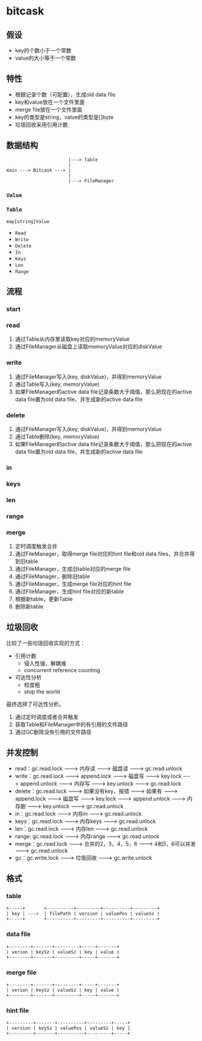 # bitcask

## 假设

- key的个数小于一个常数
- value的大小等于一个常数

## 特性

- 根据记录个数（可配置），生成old data file
- key和value放在一个文件里面
- merge file放在一个文件里面
- key的类型是string，value的类型是[]byte
- 垃圾回收采用引用计数

## 数据结构

```
                       |---> Table
                       |
main ---> Bitcask ---> |
                       |
                       |---> FileManager
```

### `Value`


### `Table`

`map[string]Value`

- `Read`
- `Write`
- `Delete`
- `In`
- `Keys`
- `Len`
- `Range`

## 流程

### start

### read

1. 通过Table从内存里读取key对应的memoryValue
2. 通过FileManager从磁盘上读取memoryValue对应的diskValue

### write

1. 通过FileManager写入(key, diskValue)，并得到memoryValue
2. 通过Table写入(key, memoryValue)
3. 如果FileManager的active data file记录条数大于阈值，那么把现在的active data file置为old data file，并生成新的active data file

### delete

1. 通过FileManager写入(key, diskValue)，并得到memoryValue
2. 通过Table删除(key, memoryValue)
3. 如果FileManager的active data file记录条数大于阈值，那么把现在的active data file置为old data file，并生成新的active data file

### in

### keys

### len

### range

### merge

1. 定时调度触发合并
2. 通过FileManager，取得merge file对应的hint file和old data files，并合并得到旧table
3. 通过FileManager，生成旧table对应的merge file
4. 通过FileManager，删除旧table
5. 通过FileManager，生成merge file对应的hint file
6. 通过FileManager，生成hint file对应的新table
7. 根据新table，更新Table
8. 删除新table

## 垃圾回收

比较了一些垃圾回收实现的方式：

- 引用计数
  - 侵入性强，解耦难
  - concurrent reference counting
- 可达性分析
  - 粒度粗
  - stop the world

最终选择了可达性分析。

1. 通过定时调度或者合并触发
2. 获取Table和FileManager中的有引用的文件路径
3. 通过GC删除没有引用的文件路径

## 并发控制

- read：gc.read.lock ---> 内存读 ---> 磁盘读 ---> gc.read.unlock
- write：gc.read.lock ---> append.lock ---> 磁盘写 ---> key.lock ---> append.unlock ---> 内存写 ---> key.unlock ---> gc.read.lock
- delete：gc.read.lock ---> 如果没有key，报错 ---> 如果有 ---> append.lock ---> 磁盘写 ---> key.lock ---> append.unlock ---> 内存删 ---> key.unlock ---> gc.read.unlock
- in：gc.read.lock ---> 内存in ---> gc.read.unlock
- keys：gc.read.lock ---> 内存keys ---> gc.read.unlock
- len：gc.read.lock ---> 内存len ---> gc.read.unlock
- range: gc.read.lock ---> 内存range ---> gc.read.unlock
- merge：gc.read.lock ---> 合并的2，3，4，5，6 ---> 4和5，6可以并发 ---> gc.read.unlock
- gc：gc.write.lock ---> 垃圾回收 ---> gc.write.unlock

## 格式

### table

```
+-----+       +----------+---------+----------+---------+
| key | --->  | filePath | version | valuePos | valueSz |
+-----+       +----------+---------+----------+---------+
```

### data file

```
+--------+-------+---------+-----+-------+
| verion | keySz | valueSz | key | value |
+--------+-------+---------+-----+-------+
```

### merge file

```
+--------+-------+---------+-----+-------+
| verion | keySz | valueSz | key | value |
+--------+-------+---------+-----+-------+
```

### hint file

```
+---------+-------+----------+---------+-----+
| version | keySz | valuePos | valueSz | key |
+---------+-------+----------+---------+-----+
```
